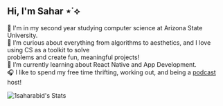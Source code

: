 ## Hi, I'm Sahar ⋆˙⟡ 
🌟 I'm in my second year studying computer science at Arizona State University. <br/> 
🍵 I’m curious about everything from algorithms to aesthetics, and I love using CS as a toolkit to solve <br/> problems and create fun, meaningful projects! <br/> 
🌷 I’m currently learning about React Native and App Development. <br/> 
🎧 I like to spend my free time thrifting, working out, and being a [podcast](https://redcircle.com/shows/the-bookish-besties) host! <br/>

![1saharabid's Stats](https://github-readme-stats.vercel.app/api?username=1saharabid&theme=material-palenight&show_icons=true&hide_border=false&count_private=true)

<!--
**1saharabid/1saharabid** is a ✨ _special_ ✨ repository because its `README.md` (this file) appears on your GitHub profile.

Here are some ideas to get you started:

- 🔭 I’m currently working on ...
- 🌱 I’m currently learning ...
- 👯 I’m looking to collaborate on ...
- 🤔 I’m looking for help with ...
- 💬 Ask me about ...
- 📫 How to reach me: ...
- 😄 Pronouns: ...
- ⚡ Fun fact: ...
-->
